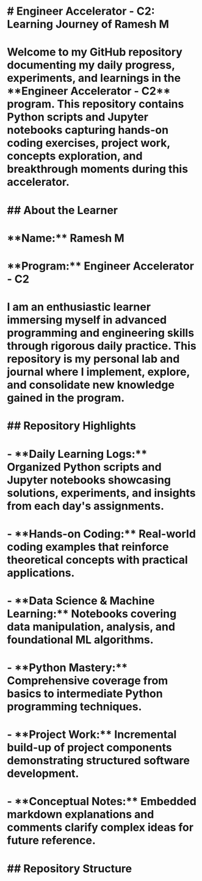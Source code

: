 # \# Engineer Accelerator - C2: Learning Journey of Ramesh M

# 

# Welcome to my GitHub repository documenting my daily progress, experiments, and learnings in the \*\*Engineer Accelerator - C2\*\* program. This repository contains Python scripts and Jupyter notebooks capturing hands-on coding exercises, project work, concepts exploration, and breakthrough moments during this accelerator.

# 

# \## About the Learner

# 

# \*\*Name:\*\* Ramesh M  

# \*\*Program:\*\* Engineer Accelerator - C2

# 

# I am an enthusiastic learner immersing myself in advanced programming and engineering skills through rigorous daily practice. This repository is my personal lab and journal where I implement, explore, and consolidate new knowledge gained in the program.

# 

# \## Repository Highlights

# 

# \- \*\*Daily Learning Logs:\*\* Organized Python scripts and Jupyter notebooks showcasing solutions, experiments, and insights from each day's assignments.

# \- \*\*Hands-on Coding:\*\* Real-world coding examples that reinforce theoretical concepts with practical applications.

# \- \*\*Data Science \& Machine Learning:\*\* Notebooks covering data manipulation, analysis, and foundational ML algorithms.

# \- \*\*Python Mastery:\*\* Comprehensive coverage from basics to intermediate Python programming techniques.

# \- \*\*Project Work:\*\* Incremental build-up of project components demonstrating structured software development.

# \- \*\*Conceptual Notes:\*\* Embedded markdown explanations and comments clarify complex ideas for future reference.

# 

# \## Repository Structure



